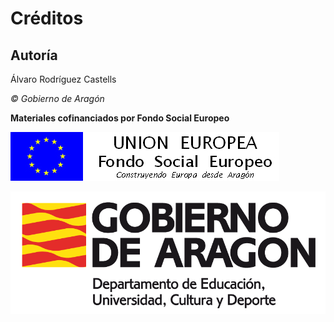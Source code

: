 # Créditos

## Autoría

Álvaro Rodríguez Castells

_© Gobierno de Aragón_

**Materiales cofinanciados por Fondo Social Europeo**


![](img/FSE_grande_fondo_blanco.jpg)



![](img/Educacion_color.gif)


